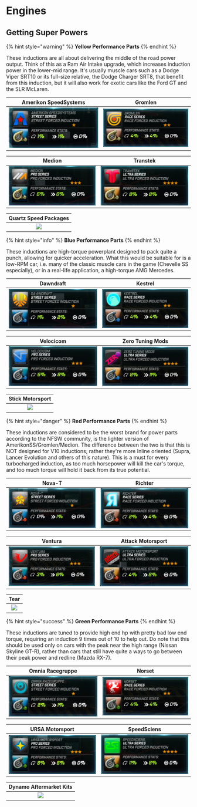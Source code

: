 # Engines

## Getting Super Powers

{% hint style="warning" %}
**Yellow Performance Parts**
{% endhint %}

These inductions are all about delivering the middle of the road power output. Think of this as a Ram Air Intake upgrade, which increases induction power in the lower-mid range. It's usually muscle cars such as a Dodge Viper SRT10 or its full-size relative, the Dodge Charger SRT8, that benefit from this induction, but it will also work for exotic cars like the Ford GT and the SLR McLaren.

| Amerikon SpeedSystems | Gromlen |
| :---: | :---: |
| ![](../.gitbook/assets/amerikon_induction.png) | ![](../.gitbook/assets/gromlen_induction.png) |

| Medion | Transtek |
| :---: | :---: |
| ![](../.gitbook/assets/medion_induction.png) | ![](../.gitbook/assets/transtek_induction.png) |

| Quartz Speed Packages |
| :---: |
| ![](../.gitbook/assets/elitebeigeinduction.png) |

{% hint style="info" %}
**Blue Performance Parts**
{% endhint %}

These inductions are high-torque powerplant designed to pack quite a punch, allowing for quicker acceleration. What this would be suitable for is a low-RPM car, i.e. many of the classic muscle cars in the game \(Chevelle SS especially\), or in a real-life application, a high-torque AMG Mercedes.

| Dawndraft | Kestrel |
| :---: | :---: |
| ![](../.gitbook/assets/dawndraft_induction.png) | ![](../.gitbook/assets/kestrel_induction.png) |

| Velocicom | Zero Tuning Mods |
| :---: | :---: |
| ![](../.gitbook/assets/velocicom_induction.png) | ![](../.gitbook/assets/zero_induction.png) |

| Stick Motorsport |
| :---: |
| ![](../.gitbook/assets/eliteblueinduction.png) |

{% hint style="danger" %}
**Red Performance Parts**
{% endhint %}

These inductions are considered to be the worst brand for power parts according to the NFSW community, is the lighter version of AmerikonSS/Gromlen/Medion. The difference between the two is that this is NOT designed for V10 inductions; rather they're more Inline oriented \(Supra, Lancer Evolution and others of this nature\). This is a must for every turbocharged induction, as too much horsepower will kill the car's torque, and too much torque will hold it back from its true potential.

| Nova-T | Richter |
| :---: | :---: |
| ![](../.gitbook/assets/nova-t_induction.png) | ![](../.gitbook/assets/richter_induction.png) |

| Ventura | Attack Motorsport |
| :---: | :---: |
| ![](../.gitbook/assets/ventura_induction.png) | ![](../.gitbook/assets/attack_induction.png) |

| Tear |
| :---: |
| ![](../.gitbook/assets/eliteredinduction.png) |

{% hint style="success" %}
**Green Performance Parts**
{% endhint %}

These inductions are tuned to provide high end hp with pretty bad low end torque, requiring an induction 9 times out of 10 to help out. Do note that this should be used only on cars with the peak near the high range \(Nissan Skyline GT-R\), rather than cars that still have quite a ways to go between their peak power and redline \(Mazda RX-7\).

| Omnia Racegruppe | Norset |
| :---: | :---: |
| ![](../.gitbook/assets/omnia_induction.png) | ![](../.gitbook/assets/norset_induction.png) |

| URSA Motorsport | SpeedSciens |
| :---: | :---: |
| ![](../.gitbook/assets/ursa_induction.png) | ![](../.gitbook/assets/speedsciens_induction.png) |

| Dynamo Aftermarket Kits |
| :---: |
| ![](../.gitbook/assets/elitegreeninduction.png) |

